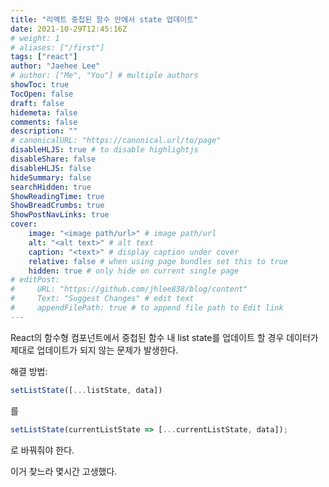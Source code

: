 ```yaml
---
title: "리액트 중첩된 함수 안에서 state 업데이트"
date: 2021-10-29T12:45:16Z
# weight: 1
# aliases: ["/first"]
tags: ["react"]
author: "Jaehee Lee"
# author: ["Me", "You"] # multiple authors
showToc: true
TocOpen: false
draft: false
hidemeta: false
comments: false
description: ""
# canonicalURL: "https://canonical.url/to/page"
disableHLJS: true # to disable highlightjs
disableShare: false
disableHLJS: false
hideSummary: false
searchHidden: true
ShowReadingTime: true
ShowBreadCrumbs: true
ShowPostNavLinks: true
cover:
    image: "<image path/url>" # image path/url
    alt: "<alt text>" # alt text
    caption: "<text>" # display caption under cover
    relative: false # when using page bundles set this to true
    hidden: true # only hide on current single page
# editPost:
#     URL: "https://github.com/jhlee838/blog/content"
#     Text: "Suggest Changes" # edit text
#     appendFilePath: true # to append file path to Edit link
---
```



React의 함수형 컴포넌트에서 중첩된 함수 내 list state를 
업데이트 할 경우 데이터가 제대로 업데이트가 되지 않는 문제가 발생한다.

해결 방법: 

```javascript
setListState([...listState, data])
```
를 
```javascript
setListState(currentListState => [...currentListState, data]);
```
로 바꿔줘야 한다.

이거 찾느라 몇시간 고생했다.